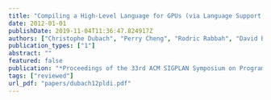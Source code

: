 ```yaml
---
title: "Compiling a High-Level Language for GPUs (via Language Support for Architectures and Compilers)"
date: 2012-01-01
publishDate: 2019-11-04T11:36:47.824917Z
authors: ["Christophe Dubach", "Perry Cheng", "Rodric Rabbah", "David Bacon", "Stephen Fink"]
publication_types: ["1"]
abstract: ""
featured: false
publication: "*Proceedings of the 33rd ACM SIGPLAN Symposium on Programming Language Design and Implementation*"
tags: ["reviewed"]
url_pdf: "papers/dubach12pldi.pdf"
---
```


